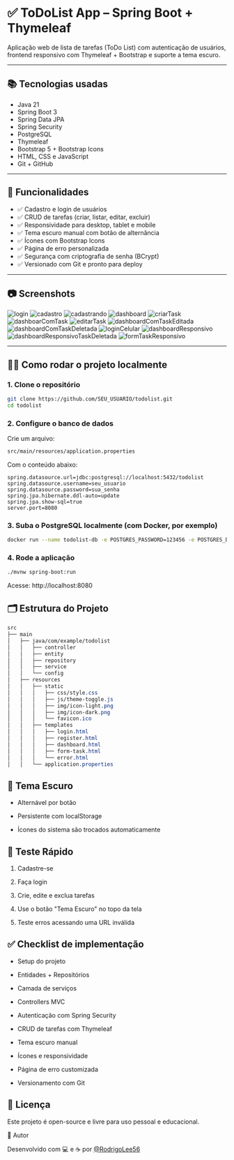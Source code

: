 # ✅ ToDoList App – Spring Boot + Thymeleaf

Aplicação web de lista de tarefas (ToDo List) com autenticação de usuários, frontend responsivo com Thymeleaf + Bootstrap e suporte a tema escuro.

---

## 📚 Tecnologias usadas

- Java 21
- Spring Boot 3
- Spring Data JPA
- Spring Security
- PostgreSQL
- Thymeleaf
- Bootstrap 5 + Bootstrap Icons
- HTML, CSS e JavaScript
- Git + GitHub

---

## 🚀 Funcionalidades

- ✅ Cadastro e login de usuários
- ✅ CRUD de tarefas (criar, listar, editar, excluir)
- ✅ Responsividade para desktop, tablet e mobile
- ✅ Tema escuro manual com botão de alternância
- ✅ Ícones com Bootstrap Icons
- ✅ Página de erro personalizada
- ✅ Segurança com criptografia de senha (BCrypt)
- ✅ Versionado com Git e pronto para deploy

---

## 📷 Screenshots
![login](./imagens/login.png)
![cadastro](./imagens/cadastro.png)
![cadastrando](./imagens/cadastrando.png)
![dashboard](./imagens/dashboard.png)
![criarTask](./imagens/criarTask.png)
![dashboarComTask](./imagens/dashboarComTask.png)
![editarTask](./imagens/editarTask.png)
![dashboardComTaskEditada](./imagens/dashboardComTaskEditada.png)
![dashboardComTaskDeletada](./imagens/dashboardComTaskDeletada.png)
![loginCelular](./imagens/loginCelular.png)
![dashboardResponsivo](./imagens/dashboardResponsivo.png)
![dashboardResponsivoTaskDeletada](./imagens/dashboardResponsivoTaskDeletada.png)
![formTaskResponsivo](./imagens/formTaskResponsivo.png)


---

## 🧑‍💻 Como rodar o projeto localmente

### 1. Clone o repositório

```bash
git clone https://github.com/SEU_USUARIO/todolist.git
cd todolist
```

### 2. Configure o banco de dados

Crie um arquivo:
```bash
src/main/resources/application.properties
```

Com o conteúdo abaixo:
```properties
spring.datasource.url=jdbc:postgresql://localhost:5432/todolist
spring.datasource.username=seu_usuario
spring.datasource.password=sua_senha
spring.jpa.hibernate.ddl-auto=update
spring.jpa.show-sql=true
server.port=8080
```

### 3. Suba o PostgreSQL localmente (com Docker, por exemplo)
```bash
docker run --name todolist-db -e POSTGRES_PASSWORD=123456 -e POSTGRES_DB=todolist -p 5432:5432 -d postgres
```


### 4. Rode a aplicação
```bash
./mvnw spring-boot:run
```

Acesse: http://localhost:8080

## 🗂 Estrutura do Projeto

```css
src
├── main
│   ├── java/com/example/todolist
│   │   ├── controller
│   │   ├── entity
│   │   ├── repository
│   │   ├── service
│   │   └── config
│   ├── resources
│   │   ├── static
│   │   │   ├── css/style.css
│   │   │   ├── js/theme-toggle.js
│   │   │   ├── img/icon-light.png
│   │   │   ├── img/icon-dark.png
│   │   │   └── favicon.ico
│   │   ├── templates
│   │   │   ├── login.html
│   │   │   ├── register.html
│   │   │   ├── dashboard.html
│   │   │   ├── form-task.html
│   │   │   └── error.html
│   │   └── application.properties
```

## 🌙 Tema Escuro

- Alternável por botão

- Persistente com localStorage

- Ícones do sistema são trocados automaticamente


## 🧪 Teste Rápido
1. Cadastre-se

2. Faça login

3. Crie, edite e exclua tarefas

4. Use o botão "Tema Escuro" no topo da tela

5. Teste erros acessando uma URL inválida



## ✅ Checklist de implementação

- Setup do projeto

- Entidades + Repositórios

- Camada de serviços

- Controllers MVC

- Autenticação com Spring Security

- CRUD de tarefas com Thymeleaf

- Tema escuro manual

- Ícones e responsividade

- Página de erro customizada

- Versionamento com Git

## 📄 Licença

Este projeto é open-source e livre para uso pessoal e educacional.


🙌 Autor

Desenvolvido com 💻 e ☕ por [@RodrigoLee56](https://github.com/RodrigoLee56)

